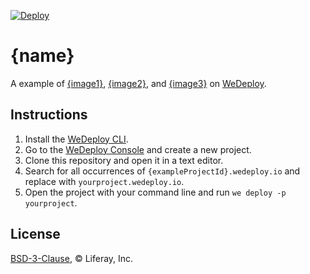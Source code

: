 [![Deploy](https://cdn.wedeploy.com/images/deploy.svg)](https://console.wedeploy.com/deploy?repo=https://github.com/wedeploy-examples/{repo})

# {name}

A example of [{image1}](#), [{image2}](#), and [{image3}](#) on [WeDeploy](https://wedeploy.com/).

## Instructions

1. Install the [WeDeploy CLI](https://wedeploy.com/docs/intro/using-the-command-line/).
2. Go to the [WeDeploy Console](https://console.wedeploy.com) and create a new project.
3. Clone this repository and open it in a text editor.
4. Search for all occurrences of `{exampleProjectId}.wedeploy.io` and replace with `yourproject.wedeploy.io`.
5. Open the project with your command line and run `we deploy -p yourproject`.

## License

[BSD-3-Clause](./LICENSE.md), © Liferay, Inc.
